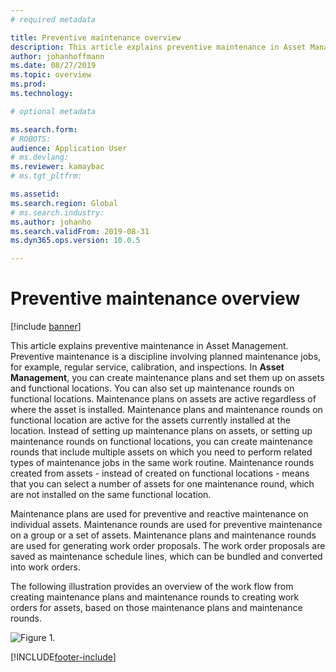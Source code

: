 ```yaml
---
# required metadata

title: Preventive maintenance overview
description: This article explains preventive maintenance in Asset Management.
author: johanhoffmann
ms.date: 08/27/2019
ms.topic: overview
ms.prod: 
ms.technology: 

# optional metadata

ms.search.form: 
# ROBOTS: 
audience: Application User
# ms.devlang: 
ms.reviewer: kamaybac
# ms.tgt_pltfrm: 

ms.assetid: 
ms.search.region: Global
# ms.search.industry: 
ms.author: johanho
ms.search.validFrom: 2019-08-31
ms.dyn365.ops.version: 10.0.5

---
```


# Preventive maintenance overview

[!include [banner](../../includes/banner.md)]

 

This article explains preventive maintenance in Asset Management. Preventive maintenance is a discipline involving planned maintenance jobs, for example, regular service, calibration, and inspections. In **Asset Management**, you can create maintenance plans and set them up on assets and functional locations. You can also set up maintenance rounds on functional locations. Maintenance plans on assets are active regardless of where the asset is installed. Maintenance plans and maintenance rounds on functional location are active for the assets currently installed at the location. Instead of setting up maintenance plans on assets, or setting up maintenance rounds on functional locations, you can create maintenance rounds that include multiple assets on which you need to perform related types of maintenance jobs in the same work routine. Maintenance rounds created from assets - instead of created on functional locations - means that you can select a number of assets for one maintenance round, which are not installed on the same functional location.

Maintenance plans are used for preventive and reactive maintenance on individual assets. Maintenance rounds are used for preventive maintenance on a group or a set of assets. Maintenance plans and maintenance rounds are used for generating work order proposals. The work order proposals are saved as maintenance schedule lines, which can be bundled and converted into work orders.

The following illustration provides an overview of the work flow from creating maintenance plans and maintenance rounds to creating work orders for assets, based on those maintenance plans and maintenance rounds.

![Figure 1.](media/01-preventive-maintenance.png)



[!INCLUDE[footer-include](../../../includes/footer-banner.md)]